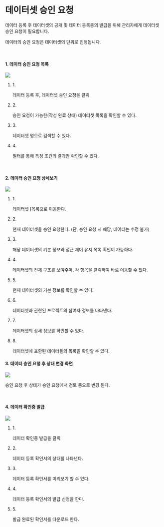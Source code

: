 # 데이터셋 승인 요청

데이터 등록 후 데이터셋의 공개 및 데이터 등록증의 발급을 위해 관리자에게 데이터셋 승인 요청이 필요합니다.

데이터의 승인 요청은 데이터셋의 단위로 진행됩니다.

​

#### 1. 데이터 승인 요청 목록 <a href="#1." id="1."></a>

![](https://2876966272-files.gitbook.io/\~/files/v0/b/gitbook-x-prod.appspot.com/o/spaces%2FOwRsey49TEQIRDSGG3Db%2Fuploads%2FrH7ARXhXZiBdswp9CP1F%2Fimage.png?alt=media\&token=0cef4dcf-2cd4-4615-8c44-ae99d081e558)

1.  1\.

    데이터 등록 후, 데이터셋 승인 요청을 클릭
2.  2\.

    승인 요청이 가능한(작성 완료 상태) 데이터셋 목록을 확인할 수 있다.
3.  3\.

    데이터셋 명으로 검색할 수 있다.
4.  4\.

    필터를 통해 특정 조건의 결과만 확인할 수 있다.

​

#### 2. 데이터 승인 요청 상세보기 <a href="#2." id="2."></a>

![](https://2876966272-files.gitbook.io/\~/files/v0/b/gitbook-x-prod.appspot.com/o/spaces%2FOwRsey49TEQIRDSGG3Db%2Fuploads%2FeOn9NQaNqxSEpe0HljdC%2Fimage.png?alt=media\&token=1712c370-78bd-4f72-99e6-41fd03b27c5c)

1.  1\.

    데이터셋 \[목록으로 이동한다.
2.  2\.

    현재 데이터셋을 승인 요청한다. (단, 승인 요청 시 해당, 데이터는 수정 불가)
3.  3\.

    해당 데이터셋의 기본 정보와 접근 제어 유저 목록 확인이 가능하다.
4.  4\.

    데이터셋의 전체 구조를 보여주며, 각 항목을 클릭하여 바로 이동할 수 있다.
5.  5\.

    현재 데이터셋의 기본 정보를 확인할 수 있다.
6.  6\.

    데이터셋과 관련된 프로젝트의 참여자 정보를 나타낸다.
7.  7\.

    데이터셋의 상세 정보를 확인할 수 있다.
8.  8\.

    데이터셋에 포함된 데이터들의 목록을 확인할 수 있다.

#### 3. 데이터 승인 요청 후 상태 변경 화면 <a href="#3." id="3."></a>

![](https://2876966272-files.gitbook.io/\~/files/v0/b/gitbook-x-prod.appspot.com/o/spaces%2FOwRsey49TEQIRDSGG3Db%2Fuploads%2FB1b8KDka0k3vthMhHJpC%2Fimage.png?alt=media\&token=bf39ed8f-1528-4fab-b543-3cd5562d7c06)

승인 요청 후 상태가 승인 요청에서 검토 중으로 변경 된다.

​

#### 4. 데이터 확인증 발급 <a href="#4." id="4."></a>

![](https://2876966272-files.gitbook.io/\~/files/v0/b/gitbook-x-prod.appspot.com/o/spaces%2FOwRsey49TEQIRDSGG3Db%2Fuploads%2FaQikyxnqcjgjq4gqXliR%2F%EB%8D%B0%EC%9D%B4%ED%84%B0%ED%99%95%EC%9D%B8%EC%A6%9D%EB%B0%9C%EA%B8%89.png?alt=media\&token=29da4002-3469-41fd-9cca-b24921c9518a)

1.  1\.

    데이터 확인증 발급을 클릭
2.  2\.

    데이터 등록 확인서의 상태를 나타낸다.
3.  3\.

    데이터 등록 확인서를 미리보기 할 수 있다.
4.  4\.

    데이터 등록 확인서의 발급 신청을 한다.
5.  5\.

    발급 완료된 확인서를 다운로드 한다.

